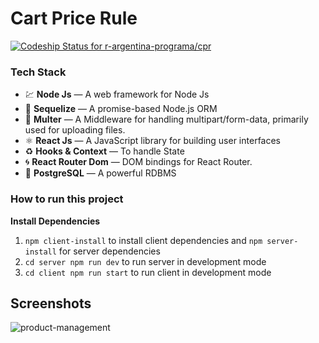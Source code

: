 # Cart Price Rule

[![Codeship Status for r-argentina-programa/cpr](https://app.codeship.com/projects/19163aaa-fce1-4cbc-9995-7af926aa4a45/status?branch=main)](https://app.codeship.com/projects/423715)

### Tech Stack

- 💹 **Node Js** — A web framework for Node Js
- 📄 **Sequelize** — A promise-based Node.js ORM
- 🔗 **Multer** — A Middleware for handling multipart/form-data, primarily used for uploading files.
- ⚛️ **React Js** — A JavaScript library for building user interfaces
- ♻️ **Hooks & Context** — To handle State
- 🌀 **React Router Dom** — DOM bindings for React Router.
- 🐘 **PostgreSQL** — A powerful RDBMS

### How to run this project

**Install Dependencies**

1.  `npm client-install` to install client dependencies and `npm server-install` for server dependencies
2.  `cd server npm run dev` to run server in development mode
3.  `cd client npm run start` to run client in development mode

## Screenshots

![product-management](https://i.imgur.com/NNv70ZC.png)

